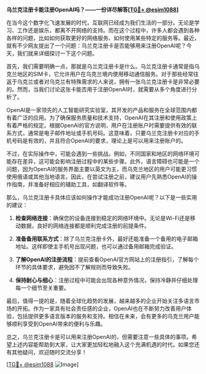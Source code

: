 **乌兰克注册卡能注册OpenAI吗？——一份详尽解答[[TG💪+ @esim1088](https://t.me/s/esim1088)]**

在当今这个数字化飞速发展的时代，互联网已经成为我们生活的一部分。无论是学习、工作还是娱乐，都离不开网络的支持。而在这个过程中，许多人都会遇到各种各样的问题，比如如何获取更好的网络服务、如何使用某些特定的服务等。最近，就有不少网友提出了一个问题：乌兰克注册卡是否能够用来注册OpenAI呢？今天，我们就来详细探讨一下这个问题。

首先，我们需要明确一点，那就是乌兰克注册卡是什么。乌兰克注册卡通常是指乌克兰地区的SIM卡，它允许用户在乌克兰境内使用移动通信服务。对于那些经常往返于乌克兰或者对乌克兰有特殊需求的人来说，拥有一张乌兰克注册卡是非常必要的。然而，当我们讨论这张卡能否用于注册OpenAI时，就需要从多个角度进行分析了。

OpenAI是一家领先的人工智能研究实验室，其开发的产品和服务在全球范围内都有着广泛的应用。为了确保服务质量和技术支持，OpenAI在其注册和使用政策上有着严格的规定。根据OpenAI的官方说明，用户在注册账户时需要提供有效的联系方式，通常是电子邮件地址或手机号码。这意味着，只要乌兰克注册卡对应的手机号码是有效的，并且符合OpenAI的要求，理论上是可以用来注册账户的。

不过，在实际操作中，可能会遇到一些挑战。例如，不同国家和地区的网络环境可能存在差异，这可能会影响注册过程中的某些步骤。此外，语言障碍也可能是一个问题，因为OpenAI的服务界面主要以英文为主，而乌克兰地区的用户可能更习惯使用俄语或其他当地语言。因此，在尝试注册之前，建议用户先熟悉OpenAI的操作指南，并准备好相应的辅助工具，如翻译软件等。

那么，乌兰克注册卡具体应该如何操作才能成功注册OpenAI呢？以下是一些实用的建议：

1. **检查网络连接**：确保您的设备连接到稳定的网络环境中。无论是Wi-Fi还是移动数据，良好的网络连接都是顺利完成注册的前提条件。
   
2. **准备备用联系方式**：除了乌兰克注册卡外，最好还能准备一个备用的电子邮箱地址。这样即使主手机号出现问题，也可以通过备用邮箱完成验证。

3. **了解OpenAI的注册流程**：提前查看OpenAI官方网站上的注册指引，了解每个环节的具体要求，避免因不了解规则而导致失败。

4. **保持耐心与细心**：注册过程中可能会出现各种意外情况，保持冷静并仔细处理每一个细节至关重要。

最后，值得一提的是，随着全球化趋势的发展，越来越多的企业开始关注多语言市场的开拓。作为一家具有社会责任感的企业，OpenAI也在不断努力改善用户体验，包括提供更多语言版本的服务和支持。相信在未来，会有更多的乌克兰用户能够顺利享受到OpenAI带来的便利与乐趣。

总之，乌兰克注册卡是可以用来注册OpenAI的，但需要注意一些具体的事项。希望上述内容能帮助到大家，让大家更加轻松地融入这个充满机遇的时代。如果您还有其他疑问，欢迎随时交流分享！

[[TG💪+ @esim1088](https://t.me/s/esim1088) ![Image](https://i.postimg.cc/4NQfJmqS/Snipaste-2025-05-13-00-14-12.png)]